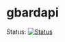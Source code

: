# gbardapi
Status: 
[![Status](https://uptime.betterstack.com/status-badges/v1/monitor/t0t1.svg)](https://uptime.betterstack.com/?utm_source=status_badge)

